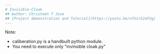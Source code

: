 ```yaml
---
# Invisible-Cloak
## Author: Christeen T Jose
## [Project demonstration and Tutorial](https://youtu.be/n7Vsr52oFVg)
---
```


Note:

* caliberation.py is a handbuilt python module.
* You need to execute only "invinsible cloak.py"

